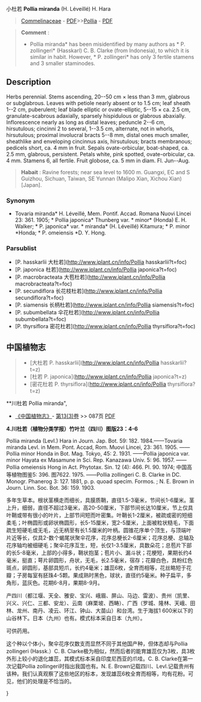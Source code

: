 小杜若 **Pollia miranda** (H. Léveillé) H. Hara

> [Commelinaceae](http://www.iplant.cn/info/Commelinaceae?t=foc) - [PDF](http://www.iplant.cn/foc/pdf/Commelinaceae.pdf)>>[Pollia](http://www.iplant.cn/info/Pollia?t=foc) - [PDF](http://www.iplant.cn/foc/pdf/Pollia.pdf)

> **Comment** : 
> * Pollia miranda* has been misidentified by many authors as * P. zollingeri* (Hasskarl) C. B. Clarke (from Indonesia), to which it is similar in habit. However, * P. zollingeri* has only 3 fertile stamens and 3 smaller staminodes.

## Description

Herbs perennial. Stems ascending, 20--50 cm × less than 3 mm, glabrous or subglabrous. Leaves with petiole nearly absent or to 1.5 cm; leaf sheath 1--2 cm, puberulent; leaf blade elliptic or ovate-elliptic, 5--15 × ca. 2.5 cm, granulate-scabrous adaxially, sparsely hispidulous or glabrous abaxially. Inflorescence nearly as long as distal leaves; peduncle 2--6 cm, hirsutulous; cincinni 2 to several, 1--3.5 cm, alternate, not in whorls, hirsutulous; proximal involucral bracts 5--8 mm, distal ones much smaller, sheathlike and enveloping cincinnus axis, hirsutulous; bracts membranous; pedicels short, ca. 4 mm in fruit. Sepals ovate-orbicular, boat-shaped, ca. 2.5 mm, glabrous, persistent. Petals white, pink spotted, ovate-orbicular, ca. 4 mm. Stamens 6, all fertile. Fruit globose, ca. 5 mm in diam. Fl. Jun--Aug.

> **Habait** : 
> Ravine forests; near sea level to 1600 m. Guangxi, EC and S Guizhou, Sichuan, Taiwan, SE Yunnan (Malipo Xian, Xichou Xian) [Japan].

### Synonym
* Tovaria miranda* H. Léveillé, Mem. Pontif. Accad. Romana Nuovi Lincei 23: 361. 1905; * Pollia japonica* Thunberg var. * minor* (Honda) E. H. Walker; * P. japonica* var. * miranda* (H. Léveillé) Kitamura; * P. minor *Honda; * P. omeiensis *D. Y. Hong.

### Parsublist

* [P.  hasskarlii  大杜若](http://www.iplant.cn/info/Pollia hasskarlii?t=foc)
* [P.  japonica  杜若](http://www.iplant.cn/info/Pollia japonica?t=foc)
* [P.  macrobracteata  大苞杜若](http://www.iplant.cn/info/Pollia macrobracteata?t=foc)
* [P.  secundiflora  长花枝杜若](http://www.iplant.cn/info/Pollia secundiflora?t=foc)
* [P.  siamensis  长柄杜若](http://www.iplant.cn/info/Pollia siamensis?t=foc)
* [P.  subumbellata  伞花杜若](http://www.iplant.cn/info/Pollia subumbellata?t=foc)
* [P.  thyrsiflora  密花杜若](http://www.iplant.cn/info/Pollia thyrsiflora?t=foc)

## 中国植物志

> * [大杜若  P.  hasskarlii](http://www.iplant.cn/info/Pollia hasskarlii?t=z)
> * [杜若  P.  japonica](http://www.iplant.cn/info/Pollia japonica?t=z)
> * [密花杜若  P.  thyrsiflora](http://www.iplant.cn/info/Pollia thyrsiflora?t=z)

**川杜若 Pollia miranda",

* [《中国植物志》](http://www.iplant.cn/frps)- [第13(3)卷](http://www.iplant.cn/frps/vol/13(3)) >> 087页 [PDF](http://www.iplant.cn/frps/pdf/13(3)/087a.pdf)

**4.川杜若（植物分类学报）竹叶兰（四川）图版23：4-6**

Pollia miranda (Levl.) Hara in Journ. Jap. Bot. 59: 182. 1984.——Tovaria miranda Levl. in Mem. Pont. Accad, Rom. Muovi Lincei, 23: 361. 1905. ——Pollia minor Honda in Bot. Mag. Tokyo, 45: 2. 1931. ——Pollia japonica var. minor Hayata ex Masamune in Sci. Rep. Kanazawa Univ. 5: 96. 1957. ——Pollia omeiensis Hong in Act. Phytotax. Sin. 12 (4): 466. Pl. 90. 1974; 中国高等植物图鉴5: 396. 图7622. 1975. ——Pollia zollingeri C. B. Clarke in DC. Monogr. Phanerog 3: 127. 1881, p. p. quoad specim. Formos. ; N. E. Brown in Journ. Linn. Soc. Bot. 36: 159. 1903.

多年生草本。根状茎横走而细长，具膜质鞘，直径1.5-3毫米，节间长1-6厘米。茎上升，细弱，直径不超过3毫米，高20-50厘米，下部节间长达10厘米，节上仅具叶鞘或带有很小的叶片，上部节间短而叶密集。叶鞘长1-2厘米，被疏或密的短细柔毛；叶椭圆形或卵状椭圆形，长5-15厘米，宽2-5厘米，上面被粒状糙毛，下面疏生短硬毛或无毛，近无柄至有长1.5厘米的叶柄。圆锥花序单个顶生，与顶端叶片近等长，仅具2-数个蝎尾状聚伞花序，花序总梗长2-6厘米；花序总梗、总轴及花序轴均被细硬毛；聚伞花序互生，短，长仅1-3.5厘米，具数朵花；总苞片下部的长5-8毫米，上部的小得多，鞘状抱茎；苞片小、漏斗状；花梗短，果期长约4毫米，挺直；萼片卵圆形，舟状，无毛，长2.5毫米，宿存；花瓣白色，具粉红色斑点，卵圆形，基部具短爪，长约4毫米；雄蕊6枚，全育而相等，花丝略短于花瓣；子房每室有胚珠4-5颗。果成熟时黑色，球状，直径约5毫米。种子扁平，多角形，蓝灰色。花期6-8月，果期8-9月。

产四川（都江堰、天全、雅安、宝兴、峨眉、屏山、马边、雷波）、贵州（凯里、兴义、兴仁、三都、安龙）、云南（麻栗坡、西畴）、广西（罗城、隆林、天峨、田林、龙州、南丹、凌云、环江、钟山、大苗山）和台湾。生于海拔1 600米以下的山谷林下。日本（九州）也有。模式标本采自日本（九州）。

可供药用。

这个种以个体小，聚伞花序仅数支而显然不同于其他国产种，但体态却与Pollia zollingeri (Hassk.）C. B. Clarke极为相似，然而后者的能育雄蕊仅为3枚，具3枚外形上较小的退化雄蕊，其模式标本采自印度尼西亚的爪哇。C. B. Clarke在第一次记载Pollia zollingeri时指出我国也有。N. E. Brown记载四川、Levl.记载贵州有该种。我们认真观察了这些地区的标本，发现雄蕊6枚全育而相等，均有花粉。可见，他们的处理是不恰当的。

}